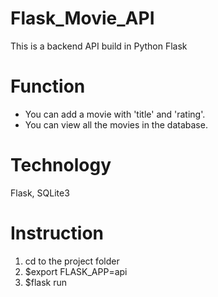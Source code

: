 # Flask_Movie_API
This is a backend API build in Python Flask

# Function
* You can add a movie with 'title' and 'rating'.
* You can view all the movies in the database.

# Technology
Flask, SQLite3

# Instruction
1. cd to the project folder
2. $export FLASK_APP=api
3. $flask run
